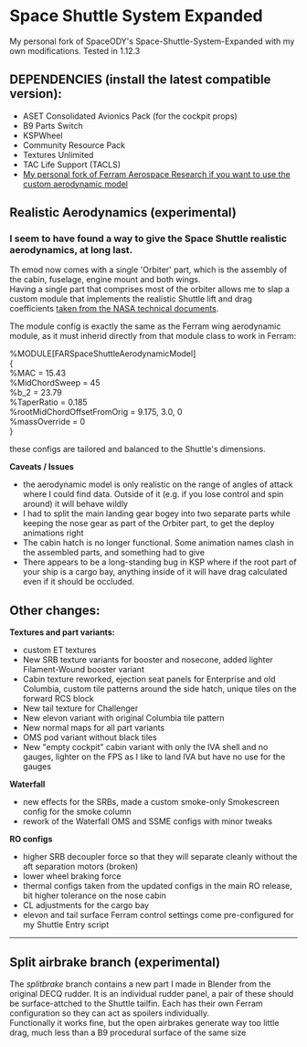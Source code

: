 # Space Shuttle System Expanded

My personal fork of SpaceODY's Space-Shuttle-System-Expanded with my own modifications. Tested in 1.12.3

## DEPENDENCIES (install the latest compatible version):
- ASET Consolidated Avionics Pack (for the cockpit props)
- B9 Parts Switch
- KSPWheel
- Community Resource Pack
- Textures Unlimited
- TAC Life Support (TACLS)
- [My personal fork of Ferram Aerospace Research if you want to use the custom aerodynamic model](https://github.com/giuliodondi/Ferram-Aerospace-Research-modded)


## Realistic Aerodynamics (experimental)

### I seem to have found a way to give the Space Shuttle realistic aerodynamics, at long last.

Th emod now comes with a single 'Orbiter' part, which is the assembly of the cabin, fuselage, engine mount and both wings.  
Having a single part that comprises most of the orbiter allows me to slap a custom module that implements the realistic Shuttle lift and drag coefficients [taken from the NASA technical documents](https://archive.org/details/nasa_techdoc_19810067693).

The module config is exactly the same as the Ferram wing aerodynamic module, as it must inherid directly from that module class to work in Ferram:

%MODULE[FARSpaceShuttleAerodynamicModel]  
	{  
		%MAC = 15.43  
		%MidChordSweep = 45  
		%b_2 = 23.79  
		%TaperRatio = 0.185  
		%rootMidChordOffsetFromOrig = 9.175, 3.0, 0  
		%massOverride = 0  
	}

these configs are tailored and balanced to the Shuttle's dimensions.

**Caveats / Issues**

- the aerodynamic model is only realistic on the range of angles of attack where I could find data. Outside of it (e.g. if you lose control and spin around) it will behave wildly   
- I had to split the main landing gear bogey into two separate parts while keeping the nose gear as part of the Orbiter part, to get the deploy animations right  
- The cabin hatch is no longer functional. Some animation names clash in the assembled parts, and something had to give
- There appears to be a long-standing bug in KSP where if the root part of your ship is a cargo bay, anything inside of it will have drag calculated even if it should be occluded.

## Other changes:

**Textures and part variants:**
- custom ET textures
- New SRB texture variants for booster and nosecone, added lighter Filament-Wound booster variant 
- Cabin texture reworked, ejection seat panels for Enterprise and old Columbia, custom tile patterns around the side hatch, unique tiles on the forward RCS block
- New tail texture for Challenger
- New elevon variant with original Columbia tile pattern
- New normal maps for all part variants
- OMS pod variant without black tiles
- New "empty cockpit" cabin variant with only the IVA shell and no gauges, lighter on the FPS as I like to land IVA but have no use for the gauges

**Waterfall**
- new effects for the SRBs, made a custom smoke-only Smokescreen config for the smoke column
- rework of the Waterfall OMS and SSME configs with minor tweaks

**RO configs**
- higher SRB decoupler force so that they will separate cleanly without the aft separation motors (broken)
- lower wheel braking force
- thermal configs taken from the updated configs in the main RO release, bit higher tolerance on the nose cabin
- CL adjustments for the cargo bay 
- elevon and tail surface Ferram control settings come pre-configured for my Shuttle Entry script

---

## Split airbrake branch (experimental)

The *splitbrake* branch contains a new part I made in Blender from the original DECQ rudder.
It is an individual rudder panel, a pair of these should be surface-attched to the Shuttle tailfin. Each has their own Ferram configuration so they can act as spoilers individually.  
Functionally it works fine, but the open airbrakes generate way too little drag, much less than a B9 procedural surface of the same size
